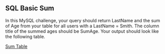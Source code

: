 ## SQL Basic Sum

In this MySQL challenge, your query should return LastName and the sum of Age from your table for all users with a LastName = Smith. The column title of the summed ages should be SumAge. Your output should look like the following table.

[Sum Table](./sql_basic_sum.png)